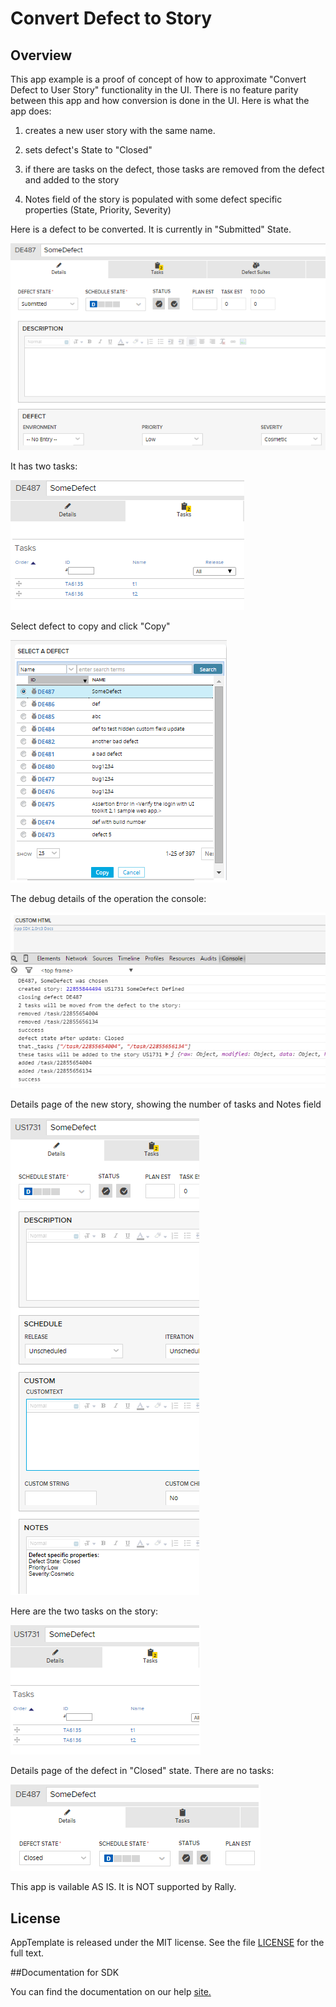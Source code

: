 Convert Defect to Story
=========================

## Overview
This app example is a proof of concept of how to approximate "Convert Defect to User Story" functionality in the UI.
There is no feature parity between this app and how conversion is done in the UI. Here is what the app does:

1. creates a new user story with the same name.

2. sets defect's State to "Closed"

3. if there are tasks on the defect, those tasks are removed from the defect and added to the story

4. Notes field of the story is populated with some defect specific properties (State, Priority, Severity)


Here is a defect to be converted. It is currently in "Submitted" State.

![](pic0.png)

It has two tasks:

![](pic1.png)

Select defect to copy and click "Copy"

![](pic2.png)

The debug details of the operation the console:

![](pic3.png)

Details page of the new story, showing the number of tasks and Notes field

![](pic4.png)

Here are the two tasks on the story:

![](pic5.png)

Details page of the defect in "Closed" state. There are no tasks:

![](pic6.png)

This app is vailable AS IS. It is NOT supported by Rally.

## License

AppTemplate is released under the MIT license.  See the file [LICENSE](./LICENSE) for the full text.

##Documentation for SDK

You can find the documentation on our help [site.](https://help.rallydev.com/apps/2.0rc3/doc/)
